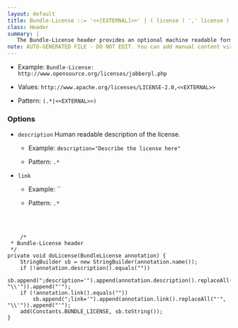 ```yaml
---
layout: default
title: Bundle-License ::= '<<[EXTERNAL]>>' | ( license ( ',' license ) * )
class: Header
summary: |
   The Bundle-License header provides an optional machine readable form of license information.
note: AUTO-GENERATED FILE - DO NOT EDIT. You can add manual content via same filename in ext folder. 
---
```


- Example: `Bundle-License: http://www.opensource.org/licenses/jabberpl.php`

- Values: `http://www.apache.org/licenses/LICENSE-2.0,<<EXTERNAL>>`

- Pattern: `(.*|<<EXTERNAL>>)`

### Options 

- `description` Human readable description of the license.
  - Example: `description="Describe the license here"`

  - Pattern: `.*`


- `link` 
  - Example: ``

  - Pattern: `.*`

<!-- Manual content from: ext/bundle_license.md --><br /><br />
	
		/*
	 * Bundle-License header
	 */
	private void doLicense(BundleLicense annotation) {
		StringBuilder sb = new StringBuilder(annotation.name());
		if (!annotation.description().equals(""))
			sb.append(";description='").append(annotation.description().replaceAll("'", "\\'")).append("'");
		if (!annotation.link().equals(""))
			sb.append(";link='").append(annotation.link().replaceAll("'", "\\'")).append("'");
		add(Constants.BUNDLE_LICENSE, sb.toString());
	}

	
